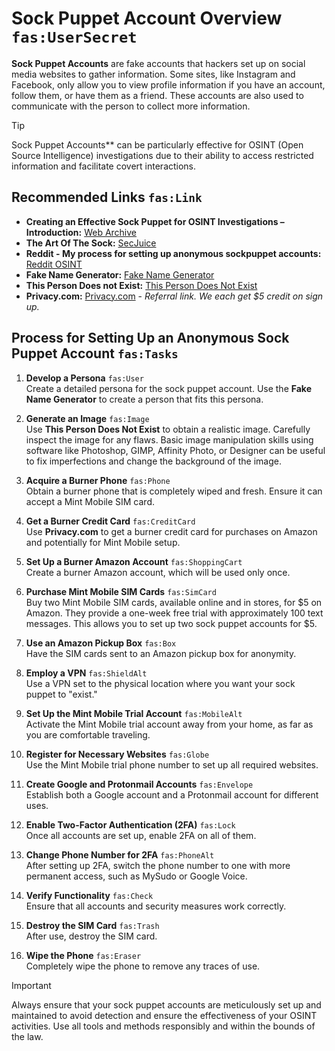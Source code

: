 # Sock Puppet Account Overview `fas:UserSecret`

**Sock Puppet Accounts** are fake accounts that hackers set up on social media websites to gather information. Some sites, like Instagram and Facebook, only allow you to view profile information if you have an account, follow them, or have them as a friend. These accounts are also used to communicate with the person to collect more information.

> [!tip] 
> Sock Puppet Accounts** can be particularly effective for OSINT (Open Source Intelligence) investigations due to their ability to access restricted information and facilitate covert interactions.

## Recommended Links `fas:Link`

- **Creating an Effective Sock Puppet for OSINT Investigations – Introduction:** [Web Archive](https://web.archive.org/web/20210125191016/https://jakecreps.com/2018/11/02/sock-puppets/)
- **The Art Of The Sock:** [SecJuice](https://www.secjuice.com/the-art-of-the-sock-osint-humint/)
- **Reddit - My process for setting up anonymous sockpuppet accounts:** [Reddit OSINT](https://www.reddit.com/r/OSINT/comments/dp70jr/my_process_for_setting_up_anonymous_sockpuppet/)
- **Fake Name Generator:** [Fake Name Generator](https://www.fakenamegenerator.com/)
- **This Person Does not Exist:** [This Person Does Not Exist](https://www.thispersondoesnotexist.com/)
- **Privacy.com:** [Privacy.com](https://privacy.com/join/LADFC) - *Referral link. We each get $5 credit on sign up.*

## Process for Setting Up an Anonymous Sock Puppet Account `fas:Tasks`

1. **Develop a Persona** `fas:User`  
   Create a detailed persona for the sock puppet account. Use the **Fake Name Generator** to create a person that fits this persona.

2. **Generate an Image** `fas:Image`  
   Use **This Person Does Not Exist** to obtain a realistic image. Carefully inspect the image for any flaws. Basic image manipulation skills using software like Photoshop, GIMP, Affinity Photo, or Designer can be useful to fix imperfections and change the background of the image.

3. **Acquire a Burner Phone** `fas:Phone`  
   Obtain a burner phone that is completely wiped and fresh. Ensure it can accept a Mint Mobile SIM card.

4. **Get a Burner Credit Card** `fas:CreditCard`  
   Use **Privacy.com** to get a burner credit card for purchases on Amazon and potentially for Mint Mobile setup.

5. **Set Up a Burner Amazon Account** `fas:ShoppingCart`  
   Create a burner Amazon account, which will be used only once.

6. **Purchase Mint Mobile SIM Cards** `fas:SimCard`  
   Buy two Mint Mobile SIM cards, available online and in stores, for $5 on Amazon. They provide a one-week free trial with approximately 100 text messages. This allows you to set up two sock puppet accounts for $5.

7. **Use an Amazon Pickup Box** `fas:Box`  
   Have the SIM cards sent to an Amazon pickup box for anonymity.

8. **Employ a VPN** `fas:ShieldAlt`  
   Use a VPN set to the physical location where you want your sock puppet to "exist."

9. **Set Up the Mint Mobile Trial Account** `fas:MobileAlt`  
   Activate the Mint Mobile trial account away from your home, as far as you are comfortable traveling.

10. **Register for Necessary Websites** `fas:Globe`  
    Use the Mint Mobile trial phone number to set up all required websites.

11. **Create Google and Protonmail Accounts** `fas:Envelope`  
    Establish both a Google account and a Protonmail account for different uses.

12. **Enable Two-Factor Authentication (2FA)** `fas:Lock`  
    Once all accounts are set up, enable 2FA on all of them.

13. **Change Phone Number for 2FA** `fas:PhoneAlt`  
    After setting up 2FA, switch the phone number to one with more permanent access, such as MySudo or Google Voice.

14. **Verify Functionality** `fas:Check`  
    Ensure that all accounts and security measures work correctly.

15. **Destroy the SIM Card** `fas:Trash`  
    After use, destroy the SIM card.

16. **Wipe the Phone** `fas:Eraser`  
    Completely wipe the phone to remove any traces of use.

> [!important] 
> Always ensure that your sock puppet accounts are meticulously set up and maintained to avoid detection and ensure the effectiveness of your OSINT activities. Use all tools and methods responsibly and within the bounds of the law.